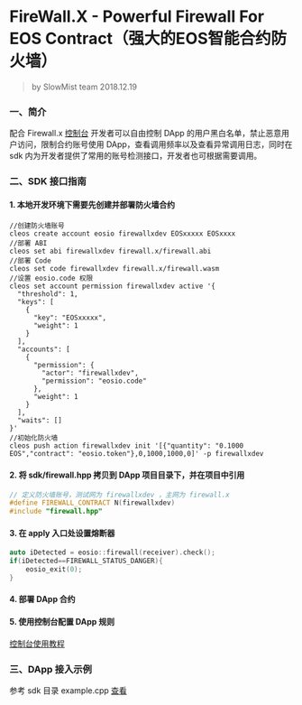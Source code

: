 # FireWall.X - Powerful Firewall For EOS Contract（强大的EOS智能合约防火墙）

> by SlowMist team
> 2018.12.19

### 一、简介
配合 Firewall.x [控制台][1] 开发者可以自由控制 DApp 的用户黑白名单，禁止恶意用户访问，限制合约账号使用 DApp，查看调用频率以及查看异常调用日志，同时在 sdk 内为开发者提供了常用的账号检测接口，开发者也可根据需要调用。

### 二、SDK 接口指南
#### 1. 本地开发环境下需要先创建并部署防火墙合约
```
//创建防火墙账号
cleos create account eosio firewallxdev EOSxxxxx EOSxxxx
//部署 ABI
cleos set abi firewallxdev firewall.x/firewall.abi
//部署 Code
cleos set code firewallxdev firewall.x/firewall.wasm
//设置 eosio.code 权限
cleos set account permission firewallxdev active '{
  "threshold": 1,
  "keys": [
    {
      "key": "EOSxxxxx",
      "weight": 1
    }
  ],
  "accounts": [
    {
      "permission": {
        "actor": "firewallxdev",
        "permission": "eosio.code"
      },
      "weight": 1
    }
  ],
  "waits": []
}'
//初始化防火墙
cleos push action firewallxdev init '[{"quantity": "0.1000 EOS","contract": "eosio.token"},0,1000,1000,0]' -p firewallxdev

```
#### 2. 将 sdk/firewall.hpp 拷贝到 DApp 项目目录下，并在项目中引用
```c++
// 定义防火墙账号，测试网为 firewallxdev ，主网为 firewall.x
#define FIREWALL_CONTRACT N(firewallxdev)
#include "firewall.hpp"
```
#### 3. 在 apply 入口处设置熔断器
```c++
auto iDetected = eosio::firewall(receiver).check();
if(iDetected==FIREWALL_STATUS_DANGER){
    eosio_exit(0);
}
```
#### 4. 部署 DApp 合约

#### 5. 使用控制台配置 DApp 规则
[控制台使用教程][2]

### 三、DApp 接入示例
参考 sdk 目录 example.cpp [查看][3]


  [1]: https://firewallx.io/console/
  [2]: console.md
  [3]: sdk/example.cpp